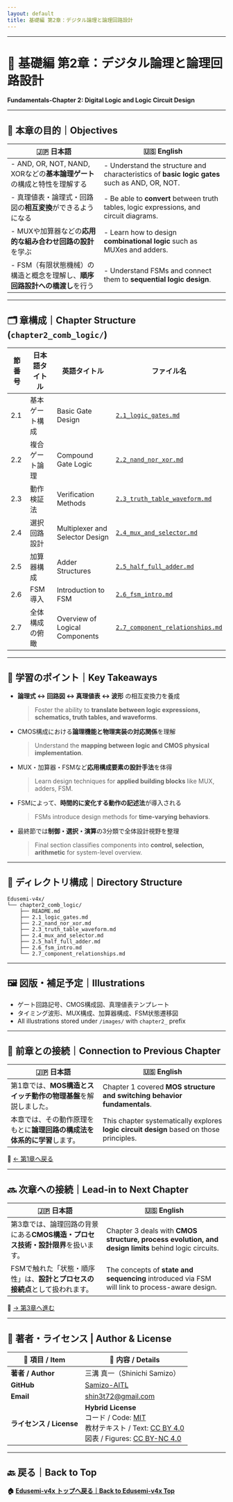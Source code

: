 ```yaml
---
layout: default
title: 基礎編 第2章：デジタル論理と論理回路設計
---
```


---

# 📘 基礎編 第2章：デジタル論理と論理回路設計  
**Fundamentals-Chapter 2: Digital Logic and Logic Circuit Design**

---

## 🎯 本章の目的｜Objectives

| 🇯🇵 日本語                                                                                           | 🇺🇸 English                                                                                       |
|----------------------------------------------------------------------------------------------------|--------------------------------------------------------------------------------------------------|
| - AND, OR, NOT, NAND, XORなどの**基本論理ゲート**の構成と特性を理解する                              | - Understand the structure and characteristics of **basic logic gates** such as AND, OR, NOT.   |
| - 真理値表・論理式・回路図の**相互変換**ができるようになる                                           | - Be able to **convert** between truth tables, logic expressions, and circuit diagrams.         |
| - MUXや加算器などの**応用的な組み合わせ回路の設計**を学ぶ                                           | - Learn how to design **combinational logic** such as MUXes and adders.                         |
| - FSM（有限状態機械）の構造と概念を理解し、**順序回路設計への橋渡し**を行う                          | - Understand FSMs and connect them to **sequential logic design**.                              |

---

## 🗂️ 章構成｜Chapter Structure (`chapter2_comb_logic/`)

| 節番号 | 日本語タイトル | 英語タイトル | ファイル名 |
|--------|----------------|---------------|------------|
| 2.1 | 基本ゲート構成 | Basic Gate Design | [`2.1_logic_gates.md`](./2.1_logic_gates.md) |
| 2.2 | 複合ゲート論理 | Compound Gate Logic | [`2.2_nand_nor_xor.md`](./2.2_nand_nor_xor.md) |
| 2.3 | 動作検証法 | Verification Methods | [`2.3_truth_table_waveform.md`](./2.3_truth_table_waveform.md) |
| 2.4 | 選択回路設計 | Multiplexer and Selector Design | [`2.4_mux_and_selector.md`](./2.4_mux_and_selector.md) |
| 2.5 | 加算器構成 | Adder Structures | [`2.5_half_full_adder.md`](./2.5_half_full_adder.md) |
| 2.6 | FSM導入 | Introduction to FSM | [`2.6_fsm_intro.md`](./2.6_fsm_intro.md) |
| 2.7 | 全体構成の俯瞰 | Overview of Logical Components | [`2.7_component_relationships.md`](./2.7_component_relationships.md) |

---

## 🧠 学習のポイント｜Key Takeaways

- **論理式 ↔ 回路図 ↔ 真理値表 ↔ 波形** の相互変換力を養成  
  > Foster the ability to **translate between logic expressions, schematics, truth tables, and waveforms**.  
- CMOS構成における**論理機能と物理実装の対応関係**を理解  
  > Understand the **mapping between logic and CMOS physical implementation**.  
- MUX・加算器・FSMなど**応用構成要素の設計手法**を体得  
  > Learn design techniques for **applied building blocks** like MUX, adders, FSM.  
- FSMによって、**時間的に変化する動作の記述法**が導入される  
  > FSMs introduce design methods for **time-varying behaviors**.  
- 最終節では**制御・選択・演算**の3分類で全体設計視野を整理  
  > Final section classifies components into **control, selection, arithmetic** for system-level overview.  

---

## 📂 ディレクトリ構成｜Directory Structure

```
Edusemi-v4x/
└── chapter2_comb_logic/
    ├── README.md
    ├── 2.1_logic_gates.md
    ├── 2.2_nand_nor_xor.md
    ├── 2.3_truth_table_waveform.md
    ├── 2.4_mux_and_selector.md
    ├── 2.5_half_full_adder.md
    ├── 2.6_fsm_intro.md
    └── 2.7_component_relationships.md
```

---

## 🖼️ 図版・補足予定｜Illustrations

- ゲート回路記号、CMOS構成図、真理値表テンプレート  
- タイミング波形、MUX構成、加算器構成、FSM状態遷移図  
- All illustrations stored under `/images/` with `chapter2_` prefix

---

## 🔄 前章との接続｜Connection to Previous Chapter

| 🇯🇵 日本語 | 🇺🇸 English |
|-----------|------------|
| 第1章では、**MOS構造とスイッチ動作の物理基盤**を解説しました。 | Chapter 1 covered **MOS structure and switching behavior fundamentals**. |
| 本章では、その動作原理をもとに**論理回路の構成法を体系的に学習**します。 | This chapter systematically explores **logic circuit design** based on those principles. |

📎 [← 第1章へ戻る](../chapter1_materials/README.md)

---

## 🔜 次章への接続｜Lead-in to Next Chapter

| 🇯🇵 日本語 | 🇺🇸 English |
|-----------|------------|
| 第3章では、論理回路の背景にある**CMOS構造・プロセス技術・設計限界**を扱います。 | Chapter 3 deals with **CMOS structure, process evolution, and design limits** behind logic circuits. |
| FSMで触れた「状態・順序性」は、**設計とプロセスの接続点**として扱われます。 | The concepts of **state and sequencing** introduced via FSM will link to process-aware design. |

📎 [→ 第3章へ進む](../chapter3_process_evolution/README.md)

---

## 👤 **著者・ライセンス | Author & License**

| 📌 項目 / Item | 📄 内容 / Details |
|------|------|
| **著者 / Author** | 三溝 真一（Shinichi Samizo） |
| **GitHub** | [Samizo-AITL](https://github.com/Samizo-AITL) |
| **Email** | [shin3t72@gmail.com](mailto:shin3t72@gmail.com) |
| **ライセンス / License** | **Hybrid License**<br>コード / Code: [MIT](https://opensource.org/licenses/MIT)<br>教材テキスト / Text: [CC BY 4.0](https://creativecommons.org/licenses/by/4.0/)<br>図表 / Figures: [CC BY-NC 4.0](https://creativecommons.org/licenses/by-nc/4.0/) |

---

## 🔙 戻る｜Back to Top
**🏠 [Edusemi-v4x トップへ戻る｜Back to Edusemi-v4x Top](../README.md)**

